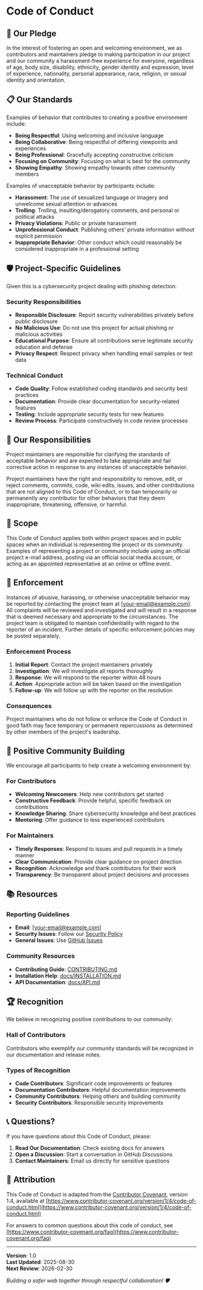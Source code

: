 # Code of Conduct

## 🤝 Our Pledge

In the interest of fostering an open and welcoming environment, we as contributors and maintainers pledge to making participation in our project and our community a harassment-free experience for everyone, regardless of age, body size, disability, ethnicity, gender identity and expression, level of experience, nationality, personal appearance, race, religion, or sexual identity and orientation.

## 📋 Our Standards

Examples of behavior that contributes to creating a positive environment include:

* **Being Respectful**: Using welcoming and inclusive language
* **Being Collaborative**: Being respectful of differing viewpoints and experiences
* **Being Professional**: Gracefully accepting constructive criticism
* **Focusing on Community**: Focusing on what is best for the community
* **Showing Empathy**: Showing empathy towards other community members

Examples of unacceptable behavior by participants include:

* **Harassment**: The use of sexualized language or imagery and unwelcome sexual attention or advances
* **Trolling**: Trolling, insulting/derogatory comments, and personal or political attacks
* **Privacy Violations**: Public or private harassment
* **Unprofessional Conduct**: Publishing others' private information without explicit permission
* **Inappropriate Behavior**: Other conduct which could reasonably be considered inappropriate in a professional setting

## 🛡️ Project-Specific Guidelines

Given this is a cybersecurity project dealing with phishing detection:

### Security Responsibilities
* **Responsible Disclosure**: Report security vulnerabilities privately before public disclosure
* **No Malicious Use**: Do not use this project for actual phishing or malicious activities
* **Educational Purpose**: Ensure all contributions serve legitimate security education and defense
* **Privacy Respect**: Respect privacy when handling email samples or test data

### Technical Conduct
* **Code Quality**: Follow established coding standards and security best practices
* **Documentation**: Provide clear documentation for security-related features
* **Testing**: Include appropriate security tests for new features
* **Review Process**: Participate constructively in code review processes

## 👥 Our Responsibilities

Project maintainers are responsible for clarifying the standards of acceptable behavior and are expected to take appropriate and fair corrective action in response to any instances of unacceptable behavior.

Project maintainers have the right and responsibility to remove, edit, or reject comments, commits, code, wiki edits, issues, and other contributions that are not aligned to this Code of Conduct, or to ban temporarily or permanently any contributor for other behaviors that they deem inappropriate, threatening, offensive, or harmful.

## 📏 Scope

This Code of Conduct applies both within project spaces and in public spaces when an individual is representing the project or its community. Examples of representing a project or community include using an official project e-mail address, posting via an official social media account, or acting as an appointed representative at an online or offline event.

## 🚨 Enforcement

Instances of abusive, harassing, or otherwise unacceptable behavior may be reported by contacting the project team at [your-email@example.com]. All complaints will be reviewed and investigated and will result in a response that is deemed necessary and appropriate to the circumstances. The project team is obligated to maintain confidentiality with regard to the reporter of an incident. Further details of specific enforcement policies may be posted separately.

### Enforcement Process

1. **Initial Report**: Contact the project maintainers privately
2. **Investigation**: We will investigate all reports thoroughly
3. **Response**: We will respond to the reporter within 48 hours
4. **Action**: Appropriate action will be taken based on the investigation
5. **Follow-up**: We will follow up with the reporter on the resolution

### Consequences

Project maintainers who do not follow or enforce the Code of Conduct in good faith may face temporary or permanent repercussions as determined by other members of the project's leadership.

## 🌟 Positive Community Building

We encourage all participants to help create a welcoming environment by:

### For Contributors
* **Welcoming Newcomers**: Help new contributors get started
* **Constructive Feedback**: Provide helpful, specific feedback on contributions
* **Knowledge Sharing**: Share cybersecurity knowledge and best practices
* **Mentoring**: Offer guidance to less experienced contributors

### For Maintainers
* **Timely Responses**: Respond to issues and pull requests in a timely manner
* **Clear Communication**: Provide clear guidance on project direction
* **Recognition**: Acknowledge and thank contributors for their work
* **Transparency**: Be transparent about project decisions and processes

## 📚 Resources

### Reporting Guidelines
- **Email**: [your-email@example.com]
- **Security Issues**: Follow our [Security Policy](docs/SECURITY.md)
- **General Issues**: Use [GitHub Issues](https://github.com/yourusername/Phishing_Email_analyzer/issues)

### Community Resources
- **Contributing Guide**: [CONTRIBUTING.md](CONTRIBUTING.md)
- **Installation Help**: [docs/INSTALLATION.md](docs/INSTALLATION.md)
- **API Documentation**: [docs/API.md](docs/API.md)

## 🏆 Recognition

We believe in recognizing positive contributions to our community:

### Hall of Contributors
Contributors who exemplify our community standards will be recognized in our documentation and release notes.

### Types of Recognition
- **Code Contributors**: Significant code improvements or features
- **Documentation Contributors**: Helpful documentation improvements
- **Community Contributors**: Helping others and building community
- **Security Contributors**: Responsible security improvements

## 📞 Questions?

If you have questions about this Code of Conduct, please:

1. **Read Our Documentation**: Check existing docs for answers
2. **Open a Discussion**: Start a conversation in GitHub Discussions
3. **Contact Maintainers**: Email us directly for sensitive questions

## 📝 Attribution

This Code of Conduct is adapted from the [Contributor Covenant](https://www.contributor-covenant.org), version 1.4, available at [https://www.contributor-covenant.org/version/1/4/code-of-conduct.html](https://www.contributor-covenant.org/version/1/4/code-of-conduct.html)

For answers to common questions about this code of conduct, see [https://www.contributor-covenant.org/faq](https://www.contributor-covenant.org/faq)

---

**Version**: 1.0  
**Last Updated**: 2025-08-30  
**Next Review**: 2026-02-30

*Building a safer web together through respectful collaboration! 🛡️*